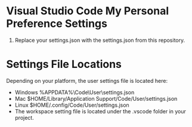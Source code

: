 # Visual Studio Code My Personal Preference Settings
1. Replace your settings.json with the settings.json from this repository.

# Settings File Locations
Depending on your platform, the user settings file is located here:

- Windows %APPDATA%\Code\User\settings.json
- Mac $HOME/Library/Application Support/Code/User/settings.json
- Linux $HOME/.config/Code/User/settings.json
- The workspace setting file is located under the .vscode folder in your project.
